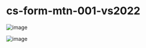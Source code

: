 # cs-form-mtn-001-vs2022

![image](https://github.com/winofsql/cs-form-mtn-001-vs2022/assets/1501327/357eeac7-c213-408b-9158-dcfce915661c)

![image](https://github.com/winofsql/cs-form-mtn-001-vs2022/assets/1501327/c49545f2-a207-4505-9adf-14184d8fdc00)
